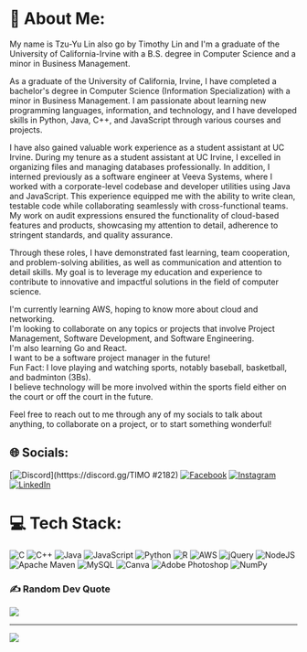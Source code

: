 # 💫 About Me:
My name is Tzu-Yu Lin also go by Timothy Lin and I'm a graduate of the University of California-Irvine with a B.S. degree in Computer Science and a minor in Business Management.

As a graduate of the University of California, Irvine, I have completed a bachelor's degree in Computer Science (Information Specialization) with a minor in Business Management. I am passionate about learning new programming languages, information, and technology, and I have developed skills in Python, Java, C++, and JavaScript through various courses and projects. <br>

I have also gained valuable work experience as a student assistant at UC Irvine. During my tenure as a student assistant at UC Irvine, I excelled in organizing files and managing databases professionally. In addition, I interned previously as a software engineer at Veeva Systems, where I worked with a corporate-level codebase and developer utilities using Java and JavaScript. This experience equipped me with the ability to write clean, testable code while collaborating seamlessly with cross-functional teams. My work on audit expressions ensured the functionality of cloud-based features and products, showcasing my attention to detail, adherence to stringent standards, and quality assurance. <br>

Through these roles, I have demonstrated fast learning, team cooperation, and problem-solving abilities, as well as communication and attention to detail skills. My goal is to leverage my education and experience to contribute to innovative and impactful solutions in the field of computer science. <br>

I'm currently learning AWS, hoping to know more about cloud and networking.<br>I'm looking to collaborate on any topics or projects that involve Project Management, Software Development, and Software Engineering. <br>I'm also learning Go and React. <br>I want to be a software project manager in the future!<br>Fun Fact: I love playing and watching sports, notably baseball, basketball, and badminton (3Bs).<br>                 I believe technology will be more involved within the sports field either on the court or off the court in the future. 

Feel free to reach out to me through any of my socials to talk about anything, to collaborate on a project, or to start something wonderful!


## 🌐 Socials:
[![Discord](https://img.shields.io/badge/Discord-%237289DA.svg?logo=discord&logoColor=white)](htttps://discord.gg/TIMO #2182) [![Facebook](https://img.shields.io/badge/Facebook-%231877F2.svg?logo=Facebook&logoColor=white)](https://www.facebook.com/timothy.lin.1614) [![Instagram](https://img.shields.io/badge/Instagram-%23E4405F.svg?logo=Instagram&logoColor=white)](https://www.instagram.com/timo_lin0413/) [![LinkedIn](https://img.shields.io/badge/LinkedIn-%230077B5.svg?logo=linkedin&logoColor=white)](https://www.linkedin.com/in/tzu-yu-lin-512865202/)

# 💻 Tech Stack:
![C](https://img.shields.io/badge/c-%2300599C.svg?style=for-the-badge&logo=c&logoColor=white) ![C++](https://img.shields.io/badge/c++-%2300599C.svg?style=for-the-badge&logo=c%2B%2B&logoColor=white) ![Java](https://img.shields.io/badge/java-%23ED8B00.svg?style=for-the-badge&logo=java&logoColor=white) ![JavaScript](https://img.shields.io/badge/javascript-%23323330.svg?style=for-the-badge&logo=javascript&logoColor=%23F7DF1E) ![Python](https://img.shields.io/badge/python-3670A0?style=for-the-badge&logo=python&logoColor=ffdd54) ![R](https://img.shields.io/badge/r-%23276DC3.svg?style=for-the-badge&logo=r&logoColor=white) ![AWS](https://img.shields.io/badge/AWS-%23FF9900.svg?style=for-the-badge&logo=amazon-aws&logoColor=white) ![jQuery](https://img.shields.io/badge/jquery-%230769AD.svg?style=for-the-badge&logo=jquery&logoColor=white) ![NodeJS](https://img.shields.io/badge/node.js-6DA55F?style=for-the-badge&logo=node.js&logoColor=white) ![Apache Maven](https://img.shields.io/badge/Apache%20Maven-C71A36?style=for-the-badge&logo=Apache%20Maven&logoColor=white) ![MySQL](https://img.shields.io/badge/mysql-%2300f.svg?style=for-the-badge&logo=mysql&logoColor=white) ![Canva](https://img.shields.io/badge/Canva-%2300C4CC.svg?style=for-the-badge&logo=Canva&logoColor=white) ![Adobe Photoshop](https://img.shields.io/badge/adobephotoshop-%2331A8FF.svg?style=for-the-badge&logo=adobephotoshop&logoColor=white) ![NumPy](https://img.shields.io/badge/numpy-%23013243.svg?style=for-the-badge&logo=numpy&logoColor=white)


### ✍️ Random Dev Quote
![](https://quotes-github-readme.vercel.app/api?type=horizontal&theme=radical)

---
[![](https://visitcount.itsvg.in/api?id=TimothyLin0413&icon=0&color=0)](https://visitcount.itsvg.in)

<!-- Proudly created with GPRM ( https://gprm.itsvg.in ) -->

